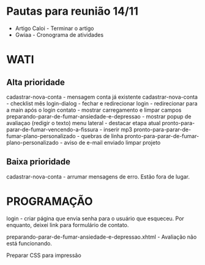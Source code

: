 Pautas para reunião 14/11
==========================

* Artigo Caloi - Terminar o artigo
* Gwiaa - Cronograma de atividades


WATI
==========================

Alta prioridade
----------------
cadastrar-nova-conta - mensagem conta já existente
cadastrar-nova-conta - checklist mês
login-dialog - fechar e redirecionar
login - redirecionar para a main após o login
contato - mostrar carregamento e limpar campos
preparando-parar-de-fumar-ansiedade-e-depressao - mostrar popup de avaliaçao (redigir o texto)
menu lateral - destacar etapa atual
pronto-para-parar-de-fumar-vencendo-a-fissura - inserir mp3
pronto-para-parar-de-fumar-plano-personalizado - quebras de linha
pronto-para-parar-de-fumar-plano-personalizado - aviso de e-mail enviado
limpar projeto


Baixa prioridade
-----------------
cadastrar-nova-conta - arrumar mensagens de erro. Estão fora de lugar.


PROGRAMAÇÃO
=============================
login - criar página que envia senha para o usuário que esqueceu. Por enquanto, deixei link para formulário de contato.

preparando-parar-de-fumar-ansiedade-e-depressao.xhtml - Avaliação não está funcionando.




Preparar CSS para impressão





